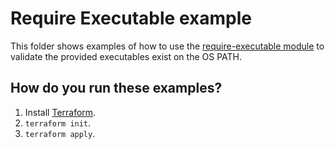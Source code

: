 # Require Executable example

This folder shows examples of how to use the [require-executable module](https://github.com/terraform-modules-krish/terraform-aws-utilities/blob/v0.0.5/modules/require-executable) to validate the
provided executables exist on the OS PATH.




## How do you run these examples?

1. Install [Terraform](https://www.terraform.io/).
1. `terraform init`.
1. `terraform apply`.
